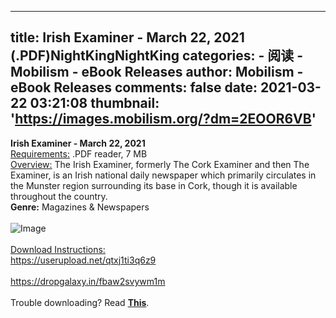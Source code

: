 
---
title: Irish Examiner - March 22, 2021 (.PDF)NightKingNightKing
categories: 
    - 阅读
    - Mobilism - eBook Releases
author: Mobilism - eBook Releases
comments: false
date: 2021-03-22 03:21:08
thumbnail: 'https://images.mobilism.org/?dm=2EOOR6VB'
---

<div>   
<span style="font-weight: bold"> Irish Examiner - March 22, 2021 </span><br><span style="text-decoration: underline">Requirements:</span> .PDF reader, 7 MB<br><span style="text-decoration: underline">Overview:</span> The Irish Examiner, formerly The Cork Examiner and then The Examiner, is an Irish national daily newspaper which primarily circulates in the Munster region surrounding its base in Cork, though it is available throughout the country.<br><span style="font-weight: bold">Genre:</span> Magazines & Newspapers <br><br><img src="https://images.mobilism.org/?dm=2EOOR6VB" alt="Image" referrerpolicy="no-referrer"><br><br><span style="text-decoration: underline">Download Instructions:</span><br><a class="postlink" href="https://userupload.net/qtxj1ti3q6z9">https://userupload.net/qtxj1ti3q6z9</a>
<br>
<br><a class="postlink" href="https://dropgalaxy.in/fbaw2svywm1m">https://dropgalaxy.in/fbaw2svywm1m</a><br><br>Trouble downloading? Read <a href="https://forum.mobilism.org/viewtopic.php?f=19&t=649944" class="postlink"><span style="font-weight: bold">This</span></a>.  
</div>
            